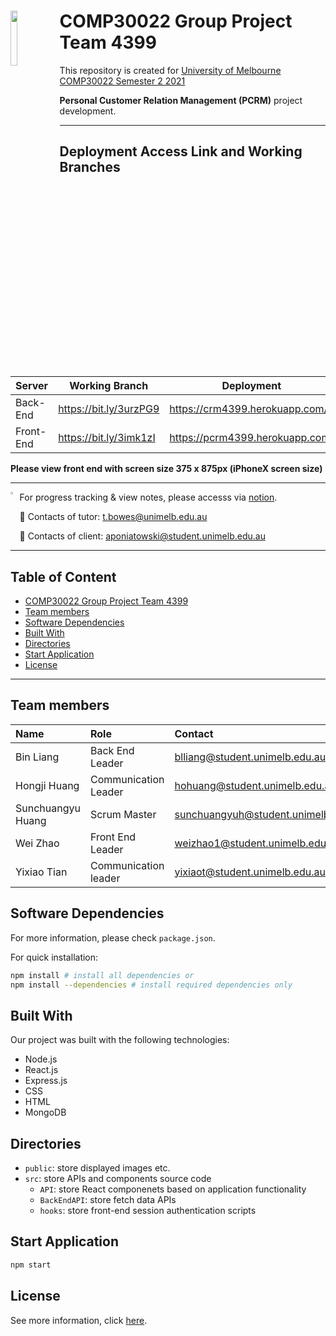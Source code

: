 <!-- <img src="https://images.unsplash.com/photo-1501776192086-602832fae6e6?ixid=MnwxMjA3fDB8MHxwaG90by1wYWdlfHx8fGVufDB8fHx8&ixlib=rb-1.2.1&auto=format&fit=crop&w=1350&q=80"> -->

# <img src="https://cdn.freebiesupply.com/logos/large/2x/the-university-of-melbourne-logo-svg-vector.svg" width=15% align=left> COMP30022 Group Project Team 4399
This repository is created for [University of Melbourne](https://www.unimelb.edu.au) [COMP30022 Semester 2 2021](https://handbook.unimelb.edu.au/search) 

**Personal Customer Relation Management (PCRM)** project development.

---

## Deployment Access Link and Working Branches
| Server | Working Branch | Deployment |
| ---- | ---- | ---- |
| Back-End | https://bit.ly/3urzPG9 | https://crm4399.herokuapp.com/ |
| Front-End | https://bit.ly/3imk1zI | https://pcrm4399.herokuapp.com/ |

**Please view front end with screen size 375 x 875px (iPhoneX screen size)**

---

<img src="https://icons-for-free.com/iconfiles/png/512/notion-1324440204874385945.png" width=2.3% align="left"> For progress tracking & view notes, please accesss via [notion](https://www.notion.so/huangsunchuangyu/COMP30022-IT-Project-e0687c4d6a7b4ee18d164b25c9bc93d8).


📩 Contacts of tutor: t.bowes@unimelb.edu.au

📧 Contacts of client: aponiatowski@student.unimelb.edu.au

---


## Table of Content
<!-- [<img src="https://cdn.freebiesupply.com/logos/large/2x/the-university-of-melbourne-logo-svg-vector.svg" width=20% align=left> -->
  - [COMP30022 Group Project Team 4399](#-comp30022-group-project-team-4399)
  - [Team members](#team-members)
  - [Software Dependencies](#software-dependencies)
  - [Built With](#built-with)
  - [Directories](#directories)
  - [Start Application](#start-application)
  - [License](#license)

---

## Team members
| Name | Role | Contact | 
| :---- | :---- | :---- | 
| Bin Liang| Back End Leader | blliang@student.unimelb.edu.au | 
| Hongji Huang | Communication Leader | hohuang@student.unimelb.edu.au |
| Sunchuangyu Huang | Scrum Master | sunchuangyuh@student.unimelb.edu |
| Wei Zhao | Front End Leader | weizhao1@student.unimelb.edu.au |
| Yixiao Tian | Communication leader | yixiaot@student.unimelb.edu.au |

## Software Dependencies

For more information, please check `package.json`.

For quick installation:
```bash
npm install # install all dependencies or
npm install --dependencies # install required dependencies only
```

## Built With
Our project was built with the following technologies:
- Node.js
- React.js
- Express.js
- CSS
- HTML
- MongoDB

## Directories
- `public`: store displayed images etc.
- `src`: store APIs and components source code
  - `API`: store React componenets based on application functionality
  - `BackEndAPI`: store fetch data APIs
  - `hooks`: store front-end session authentication scripts

## Start Application
```bash
npm start
```

## License

See more information, click [here](https://github.com/Harrison-Huang666/COMP30022-49/blob/main/LICENSE).
